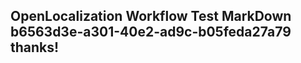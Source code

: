 <properties
ms.topic="hero-topic1"
ms.test1="hero-topic"
ms.test2="test"/>

## OpenLocalization Workflow Test MarkDown b6563d3e-a301-40e2-ad9c-b05feda27a79 thanks!
